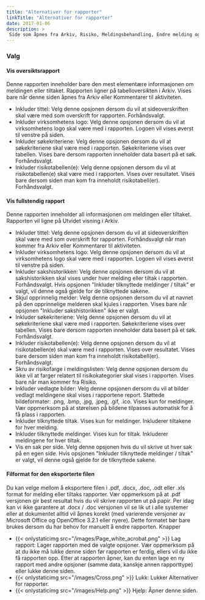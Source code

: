 ```yaml
---
title: "Alternativer for rapporter"
linkTitle: "Alternativer for rapporter"
date: 2017-01-06
description: >
 Side som åpnes fra Arkiv, Risiko, Meldingsbehandling, Endre melding og fra Kommentarer til aktiviteten. Brukes for å bestemme hva en rapport fra disse sidene skal inneholde og se ut. 
---
```

### Valg
#### Vis oversiktsrapport

Denne rapporten inneholder bare den mest elementære informasjonen om meldingen eller tiltaket. Rapporten ligner på tabelloversikten i Arkiv. Vises bare når denne siden åpnes fra Arkiv eller Kommentarer til aktiviteten.

- Inkluder tittel: Velg denne opsjonen dersom du vil at sideoverskriften skal være med som overskrift for rapporten. Forhåndsvalgt.
- Inkluder virksomhetens logo: Velg denne opsjonen dersom du vil at virksomhetens logo skal være med i rapporten. Logoen vil vises øverst til venstre på siden.
- Inkluder søkekriteriene: Velg denne opsjonen dersom du vil at søkekriteriene skal være med i rapporten. Søkekriteriene vises over tabellen. Vises bare dersom rapporten inneholder data basert på et søk. Forhåndsvalgt.
- Inkluder risikotabellen(e): Velg denne opsjonen dersom du vil at risikotabellen(e) skal være med i rapporten. Vises over resultatet. Vises bare dersom siden man kom fra inneholdt risikotabell(er). Forhåndsvalgt.

#### Vis fullstendig rapport

Denne rapporten inneholder all informasjonen om meldingen eller tiltaket. Rapporten vil ligne på Utvidet visning i Arkiv.

- Inkluder tittel: Velg denne opsjonen dersom du vil at sideoverskriften skal være med som overskrift for rapporten. Forhåndsvalgt når man kommer fra Arkiv eller Kommentarer til aktiviteten.
- Inkluder virksomhetens logo: Velg denne opsjonen dersom du vil at virksomhetens logo skal være med i rapporten. Logoen vil vises øverst til venstre på siden.
- Inkluder sakshistorikken: Velg denne opsjonen dersom du vil at sakshistorikken skal vises under hver melding eller tiltak i rapporten. Forhåndsvalgt. Hvis opsjonen "Inkluder tilknyttede meldinger / tiltak" er valgt, vil denne også gjelde for de tilknyttede sakene.
- Skjul opprinnelig melder: Velg denne opsjonen dersom du vil at navnet på den opprinnelige melderen skal kjules i rapporten. Vises bare når opsjonen "Inkluder sakshistorikken" ikke er valgt.
- Inkluder søkekriteriene: Velg denne opsjonen dersom du vil at søkekriteriene skal være med i rapporten. Søkekriteriene vises over tabellen. Vises bare dersom rapporten inneholder data basert på et søk. Forhåndsvalgt.
- Inkluder risikotabellen(e): Velg denne opsjonen dersom du vil at risikotabellen(e) skal være med i rapporten. Vises over resultatet. Vises bare dersom siden man kom fra inneholdt risikotabell(er). Forhåndsvalgt.
- Skru av risikofarge i meldingslisten: Velg denne opsjonen dersom du ikke vil at farger relatert til risikokategorier skal vises i rapporten. Vises bare når man kommer fra Risiko.
- Inkluder vedlagte bilder: Velg denne opsjonen dersom du vil at bilder vedlagt meldingene skal vises i rapportene report. Støttede bildeformater: .png, .bmp, .jpg, .jpeg, .gif, .ico. Vises kun for meldinger. Vær oppmerksom på at størelsen på bildene tilpasses automatisk for å få plass i rapporten. 
- Inkluder tilknyttede tiltak. Vises kun for meldinger. Inkluderer tiltakene for hver melding.
- Inkluder tilknyttede meldinger. Vises kun for tiltak. Inkluderer meldingene for hver tiltak.
- Vis en sak per side. Velg denne opsjonen hvis du vil skrive ut hver sak på en egen side. Hvis opsjonen "Inkluder tilknyttede meldinger / tiltak" er valgt, vil denne også gjelde for de tilknyttede sakene.

#### Filformat for den eksporterte filen

Du kan velge mellom å eksportere filen i .pdf, .docx, .doc, .odt eller .xls format for melding eller tiltaks rapporter. Vær oppmerksom på at .pdf versjonen gir best resultat hvis du vil skrive rapporten ut på papir. Per idag kan vi ikke garantere at .docx / .doc versjonen vil se lik ut i alle systemer eller at dokumentet alltid vil åpnes korekt (med varierende versjoner av Microsoft Office og OpenOffice 3.2.1 eller nyere). Dette formatet bør bare brukes dersom du har behov for manuelt å endre rapporten.
Knapper

- {{< onlystaticimg src="/images/Page_white_acrobat.png" >}} Lag rapport: Lager rapporten med de valgte opsjoner. Vær oppmerksom på at du ikke må lukke denne siden før rapporten er ferdig, ellers vil du ikke få rapporten opp. Etter at rapporten åpner, kan du enten lage en ny rapport med andre opsjoner (samme data, kanskje annen rapporttype) eller lukke denne siden.
- {{< onlystaticimg src="/images/Cross.png" >}} Lukk: Lukker Alternativer for rapporter.
- {{< onlystaticimg src="/images/Help.png" >}} Hjelp: Åpner denne siden.
